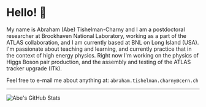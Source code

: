 # Hello! 👋

My name is Abraham (Abe) Tishelman-Charny and I am a postdoctoral researcher at Brookhaven National Laboratory, working as a part of the ATLAS collaboration, and I am currently based at BNL on Long Island (USA). I'm passionate about teaching and learning, and currently practice that in the context of high energy physics. Right now I'm working on the physics of Higgs Boson pair production, and the assembly and testing of the ATLAS tracker upgrade (ITk). 

Feel free to e-mail me about anything at: `abraham.tishelman.charny@cern.ch`

---
<!--   <summary>:zap: GitHub Stats</summary> -->
  <img align="left" alt="Abe's GitHub Stats" src="https://github-readme-stats.vercel.app/api?username=atishelmanch&show_icons=true&hide_border=false&title_color=ff652f&icon_color=FFE400&bg_color=09131B&text_color=ffffff&border_color=0c1a25" />
